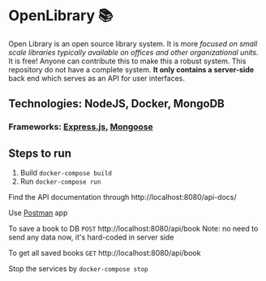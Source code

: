 # OpenLibrary :books:


Open Library is an open source library system. It is more *focused on small scale libraries typically available on offices and other organizational units.*
It is free! Anyone can contribute this to make this a robust system. This repository do not have a complete system. **It only contains a server-side** back end which serves as an API for user interfaces.

## Technologies: NodeJS, Docker, MongoDB

### Frameworks: [Express.js](https://expressjs.com/), [Mongoose](https://mongoosejs.com/)

## Steps to run

1. Build `docker-compose build`
2. Run `docker-compose run`

Find the API documentation through http://localhost:8080/api-docs/

Use [Postman](https://www.getpostman.com/) app

To save a book to DB
`POST` http://localhost:8080/api/book
Note: no need to send any data now, it's hard-coded in server side

To get all saved books
`GET` http://localhost:8080/api/book

Stop the services by `docker-compose stop`
